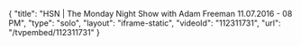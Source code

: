 {
    "title": "HSN | The Monday Night Show with Adam Freeman 11.07.2016 - 08 PM",
    "type": "solo",
    "layout": "iframe-static",
    "videoId": "112311731",
    "url": "\/tvpembed\/112311731"
}